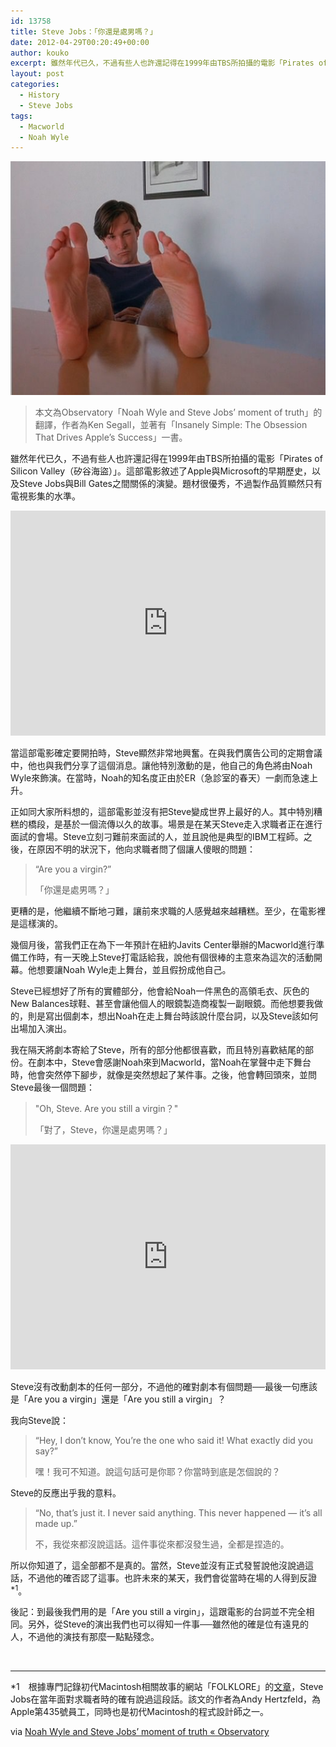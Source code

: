 ```yaml
---
id: 13758
title: Steve Jobs：「你還是處男嗎？」
date: 2012-04-29T00:20:49+00:00
author: kouko
excerpt: 雖然年代已久，不過有些人也許還記得在1999年由TBS所拍攝的電影「Pirates of Silicon Valley（矽谷海盜）」。這部電影敘述了Apple與Microsoft的早期歷史，以及Steve Jobs與Bill Gates之間關係的演變。題材很優秀，不過製作品質顯然只有電視影集的水準。
layout: post
categories:
  - History
  - Steve Jobs
tags:
  - Macworld
  - Noah Wyle
---
```


  <img alt="Pirates of Silicon Valley steve jobs by noah" border="0" src="/img/2012-04-29-noah-wyle-and-steve-jobs-moment-of-truth/Pirates-of-Silicon-Valley-steve-jobs-by-noah.jpg"  title="Pirates of Silicon Valley steve jobs by noah.jpg" />

> 本文為Observatory「Noah Wyle and Steve Jobs&rsquo; moment of truth」的翻譯，作者為Ken Segall，並著有「Insanely Simple: The Obsession That Drives Apple&rsquo;s Success」一書。

雖然年代已久，不過有些人也許還記得在1999年由TBS所拍攝的電影「Pirates of Silicon Valley（矽谷海盜）」。這部電影敘述了Apple與Microsoft的早期歷史，以及Steve Jobs與Bill Gates之間關係的演變。題材很優秀，不過製作品質顯然只有電視影集的水準。

<iframe width="100%" height="360" src="https://www.youtube.com/embed/lEyrivrjAuU" frameborder="0" allowfullscreen></iframe>

當這部電影確定要開拍時，Steve顯然非常地興奮。在與我們廣告公司的定期會議中，他也與我們分享了這個消息。讓他特別激動的是，他自己的角色將由Noah Wyle來飾演。在當時，Noah的知名度正由於ER（急診室的春天）一劇而急速上升。

正如同大家所料想的，這部電影並沒有把Steve變成世界上最好的人。其中特別糟糕的橋段，是基於一個流傳以久的故事。場景是在某天Steve走入求職者正在進行面試的會場。Steve立刻刁難前來面試的人，並且說他是典型的IBM工程師。之後，在原因不明的狀況下，他向求職者問了個讓人傻眼的問題：

> &ldquo;Are you a virgin?&rdquo;
>
> 「你還是處男嗎？」

更糟的是，他繼續不斷地刁難，讓前來求職的人感覺越來越糟糕。至少，在電影裡是這樣演的。

幾個月後，當我們正在為下一年預計在紐約Javits Center舉辦的Macworld進行準備工作時，有一天晚上Steve打電話給我，說他有個很棒的主意來為這次的活動開幕。他想要讓Noah Wyle走上舞台，並且假扮成他自己。

Steve已經想好了所有的實體部分，他會給Noah一件黑色的高領毛衣、灰色的New Balances球鞋、甚至會讓他個人的眼鏡製造商複製一副眼鏡。而他想要我做的，則是寫出個劇本，想出Noah在走上舞台時該說什麼台詞，以及Steve該如何出場加入演出。

我在隔天將劇本寄給了Steve，所有的部分他都很喜歡，而且特別喜歡結尾的部份。在劇本中，Steve會感謝Noah來到Macworld，當Noah在掌聲中走下舞台時，他會突然停下腳步，就像是突然想起了某件事。之後，他會轉回頭來，並問Steve最後一個問題：

> "Oh, Steve. Are you still a virgin？"
>
> 「對了，Steve，你還是處男嗎？」

<iframe width="100%" height="360" src="https://www.youtube.com/embed/TIClAanU7Os" frameborder="0" allowfullscreen></iframe>

Steve沒有改動劇本的任何一部分，不過他的確對劇本有個問題──最後一句應該是「Are you a virgin」還是「Are you still a virgin」？

我向Steve說：

> &ldquo;Hey, I don&rsquo;t know, You&rsquo;re the one who said it! What exactly did you say?&rdquo;
>
> 嘿！我可不知道。說這句話可是你耶？你當時到底是怎個說的？

Steve的反應出乎我的意料。

> &ldquo;No, that&rsquo;s just it. I never said anything. This never happened &mdash; it&rsquo;s all made up.&rdquo;
>
> 不，我從來都沒說這話。這件事從來都沒發生過，全都是捏造的。

所以你知道了，這全部都不是真的。當然，Steve並沒有正式發誓說他沒說過這話，不過他的確否認了這事。也許未來的某天，我們會從當時在場的人得到反證<sup>*1</sup>。

後記：到最後我們用的是「Are you still a virgin」，這跟電影的台詞並不完全相同。另外，從Steve的演出我們也可以得知一件事──雖然他的確是位有遠見的人，不過他的演技有那麼一點點殘念。

&nbsp;

* * *

*1　根據專門記錄初代Macintosh相關故事的網站「FOLKLORE」的[文章](http://folklore.org/StoryView.py?project=Macintosh&story=Gobble_Gobble_Gobble.txt&topic=Personality&sortOrder=Sort%20by%20Date&detail=medium)，Steve Jobs在當年面對求職者時的確有說過這段話。該文的作者為Andy Hertzfeld，為Apple第435號員工，同時也是初代Macintosh的程式設計師之一。

via&nbsp;[Noah Wyle and Steve Jobs&rsquo; moment of truth &laquo; Observatory](http://kensegall.com/blog/2012/04/noah-wyle-and-steve-jobs-moment-of-truth/)
